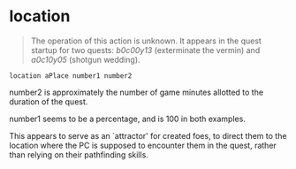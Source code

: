 # location

> The operation of this action is unknown. It appears in the quest startup for two quests: _b0c00y13_ (exterminate the vermin) and _a0c10y05_ (shotgun wedding).

```
location aPlace number1 number2
```

number2 is approximately the number of game minutes allotted to the duration of the quest.

number1 seems to be a percentage, and is 100 in both examples.

This appears to serve as an \`attractor' for created foes, to direct them to the location where the PC is supposed to encounter them in the quest, rather than relying on their pathfinding skills.
